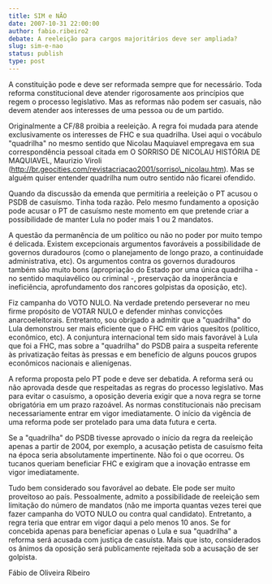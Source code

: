 ```yaml
---
title: SIM e NÃO
date: 2007-10-31 22:00:00
author: fabio.ribeiro2
debate: A reeleição para cargos majoritários deve ser ampliada?
slug: sim-e-nao
status: publish 
type: post
---
```


  

  

A constituição pode e deve ser reformada sempre que for necessário. Toda reforma constitucional deve atender rigorosamente aos princípios que regem o processo legislativo. Mas as reformas não podem ser casuais, não devem atender aos interesses de uma pessoa ou de um partido.  

  

Originalmente a CF/88 proibia a reeleição. A regra foi mudada para atende exclusivamente os interesses de FHC e sua quadrilha. Usei aqui o vocábulo "quadrilha" no mesmo sentido que Nicolau Maquiavel empregava em sua correspondência pessoal citada em O SORRISO DE NICOLAU HISTÓRIA DE MAQUIAVEL, Maurizio Viroli (http://br.geocities.com/revistacriacao2001/sorriso\_nicolau.htm). Mas se alguém quiser entender quadrilha num outro sentido não ficarei ofendido.  

  

Quando da discussão da emenda que permitiria a reeleição o PT acusou o PSDB de casuísmo. Tinha toda razão. Pelo mesmo fundamento a oposição pode acusar o PT de casuísmo neste momento em que pretende criar a possibilidade de manter Lula no poder mais 1 ou 2 mandatos.  

  

A questão da permanência de um político ou não no poder por muito tempo é delicada. Existem excepcionais argumentos favoráveis a possibilidade de governos duradouros (como o planejamento de longo prazo, a continuidade administrativa, etc). Os argumentos contra os governos duradouros também são muito bons (apropriação do Estado por uma única quadrilha - no sentido maquiavélico ou criminal -, preservação da inoperância e ineficiência, aprofundamento dos rancores golpistas da oposição, etc).  

  

Fiz campanha do VOTO NULO. Na verdade pretendo perseverar no meu firme propósito de VOTAR NULO e defender minhas convicções anarcoeleitorais. Entretanto, sou obrigado a admitir que a "quadrilha" do Lula demonstrou ser mais eficiente que o FHC em vários quesitos (político, econômico, etc). A conjuntura internacional tem sido mais favorável à Lula que foi a FHC, mas sobre a "quadrilha" do PSDB paira a suspeita referente às privatização feitas às pressas e em benefício de alguns poucos grupos econômicos nacionais e alienígenas.  

  

A reforma proposta pelo PT pode e deve ser debatida. A reforma será ou não aprovada desde que respeitadas as regras do processo legislativo. Mas para evitar o casuísmo, a oposição deveria exigir que a nova regra se torne obrigatória em um prazo razoável. As normas constitucionais não precisam necessariamente entrar em vigor imediatamente. O início da vigência de uma reforma pode ser protelado para uma data futura e certa.  

  

Se a "quadrilha" do PSDB tivesse aprovado o início da regra da reeleição apenas a partir de 2004, por exemplo, a acusação petista de casuísmo feita na época seria absolutamente impertinente. Não foi o que ocorreu. Os tucanos queriam beneficiar FHC e exigiram que a inovação entrasse em vigor imediatamente.  

  

Tudo bem considerado sou favorável ao debate. Ele pode ser muito proveitoso ao país. Pessoalmente, admito a possibilidade de reeleição sem limitação do número de mandatos (não me importa quantas vezes terei que fazer campanha do VOTO NULO ou contra qual candidato). Entretanto, a regra teria que entrar em vigor daqui a pelo menos 10 anos. Se for concebida apenas para beneficiar apenas o Lula e sua "quadrilha" a reforma será acusada com justiça de casuísta. Mais que isto, considerados os ânimos da oposição será publicamente rejeitada sob a acusação de ser golpista.  

  

  

Fábio de Oliveira Ribeiro
